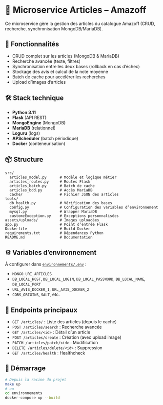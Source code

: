 # 📰 Microservice Articles – Amazoff

Ce microservice gère la gestion des articles du catalogue Amazoff (CRUD, recherche, synchronisation MongoDB/MariaDB).

## 🚀 Fonctionnalités

- CRUD complet sur les articles (MongoDB & MariaDB)
- Recherche avancée (texte, filtres)
- Synchronisation entre les deux bases (rollback en cas d’échec)
- Stockage des avis et calcul de la note moyenne
- Batch de cache pour accélérer les recherches
- Upload d’images d’articles

## 🛠️ Stack technique

- **Python 3.11**
- **Flask** (API REST)
- **MongoEngine** (MongoDB)
- **MariaDB** (relationnel)
- **Loguru** (logs)
- **APScheduler** (batch périodique)
- **Docker** (conteneurisation)

## 📦 Structure

```
src/
  articles_model.py      # Modèle et logique métier
  articles_routes.py     # Routes Flask
  articles_batch.py      # Batch de cache
  articles_bdd.py        # Accès MariaDB
  cache/                 # Fichier JSON des articles
tools/
  db_health.py           # Vérification des bases
  config.py              # Configuration des variables d’environnement
  mysql.py               # Wrapper MariaDB
  customeException.py    # Exceptions personnalisées
assets/uploads/          # Images uploadées
app.py                   # Point d’entrée Flask
Dockerfile               # Build Docker
requirements.txt         # Dépendances Python
README.md                # Documentation
```

## ⚙️ Variables d’environnement

À configurer dans [`environnements/.env`](../../../../environnements/.env) :

- `MONGO_URI_ARTICLES`
- `DB_LOCAL_HOST`, `DB_LOCAL_LOGIN`, `DB_LOCAL_PASSWORD`, `DB_LOCAL_NAME`, `DB_LOCAL_PORT`
- `URL_AVIS_DOCKER_1`, `URL_AVIS_DOCKER_2`
- `CORS_ORIGINS`, `SALT`, etc.

## 🔗 Endpoints principaux

- `GET /articles/` : Liste des articles (depuis le cache)
- `POST /articles/search` : Recherche avancée
- `GET /articles/<id>` : Détail d’un article
- `POST /articles/create` : Création (avec upload image)
- `PATCH /articles/patch/<id>` : Modification
- `DELETE /articles/delete/<id>` : Suppression
- `GET /articles/health` : Healthcheck

## 🚦 Démarrage

```bash
# Depuis la racine du projet
make up
# ou
cd environnements
docker-compose up --build
```